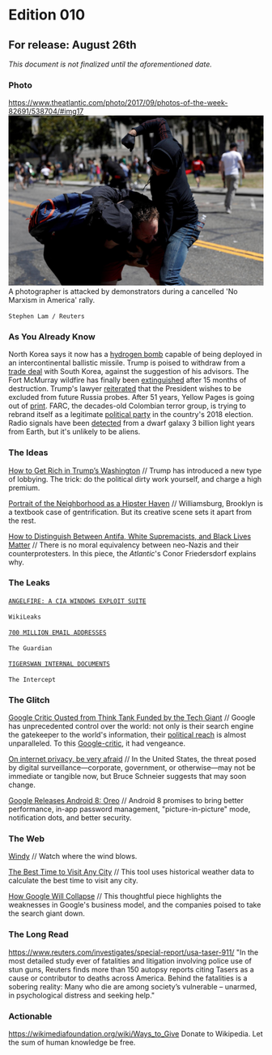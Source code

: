 # Edition 010

## For release: August 26th

_This document is not finalized until the aforementioned date._

### Photo

https://www.theatlantic.com/photo/2017/09/photos-of-the-week-82691/538704/#img17
![photographer.jpg](photographer.jpg)
A photographer is attacked by demonstrators during a cancelled 'No Marxism in America' rally.

`Stephen Lam / Reuters`

### As You Already Know
North Korea says it now has a [hydrogen bomb](http://www.reuters.com/article/us-northkorea-nuclear/north-korea-says-it-has-developed-advanced-hydrogen-bomb-ready-for-icbm-idUSKCN1BD0VW?il=0) capable of being deployed in an intercontinental ballistic missile. Trump is poised to withdraw from a [trade deal](https://www.washingtonpost.com/news/wonk/wp/2017/09/02/trump-plans-withdrawal-from-south-korea-trade-deal/) with South Korea, against the suggestion of his advisors. The Fort McMurray wildfire has finally been [extinguished](http://edmontonjournal.com/news/local-news/fort-mcmurray-wildfire-finally-extinguished-after-15-months) after 15 months of destruction. Trump's lawyer [reiterated](http://abcnews.go.com/ABCNews/trump-lawyer-congress-russia-probe/story?id=49542637&cid=social_twitter_abcnp) that the President wishes to be excluded from future Russia probes. After 51 years, Yellow Pages is going out of [print](http://www.bbc.com/news/amp/business-41125865). FARC, the decades-old Colombian terror group, is trying to rebrand itself as a legitimate [political party](https://www.theguardian.com/world/2017/sep/02/farc-eyes-colombias-2018-elections-as-it-seeks-new-political-dawn) in the country's 2018 election. Radio signals have been [detected](https://www.theguardian.com/science/2017/sep/01/alien-search-detects-radio-signals-from-dwarf-galaxy-3bn-light-years-from-earth?CMP=fb_gu) from a dwarf galaxy 3 billion light years from Earth, but it's unlikely to be aliens.

### The Ideas

[How to Get Rich in Trump’s Washington](https://www.nytimes.com/2017/08/30/magazine/how-to-get-rich-in-trumps-washington.html?&_r=0) // Trump has introduced a new type of lobbying. The trick: do the political dirty work yourself, and charge a high premium.

[Portrait of the Neighborhood as a Hipster Haven](https://www.city-journal.org/html/portrait-neighborhood-hipster-haven-14792.html) // Williamsburg, Brooklyn is a textbook case of gentrification. But its creative scene sets it apart from the rest.

[How to Distinguish Between Antifa, White Supremacists, and Black Lives Matter](https://www.theatlantic.com/politics/archive/2017/08/drawing-distinctions-antifa-the-alt-right-and-black-lives-matter/538320/) // There is no moral equivalency between neo-Nazis and their counterprotesters. In this piece, the *Atlantic*'s Conor Friedersdorf explains why.

### The Leaks

[`ANGELFIRE: A CIA WINDOWS EXPLOIT SUITE`](https://wikileaks.org/vault7/#Angelfire)

`WikiLeaks`

[`700 MILLION EMAIL ADDRESSES`](https://www.theguardian.com/technology/2017/aug/30/spambot-leaks-700m-email-addresses-huge-data-breach-passwords)

`The Guardian`

[`TIGERSWAN INTERNAL DOCUMENTS`](https://theintercept.com/document/2017/08/26/internal-tigerswan-situation-report-2017-05-11/)

`The Intercept`

### The Glitch
[Google Critic Ousted from Think Tank Funded by the Tech Giant](https://www.nytimes.com/2017/08/30/us/politics/eric-schmidt-google-new-america.htmll) // Google has unprecedented control over the world: not only is their search engine the gatekeeper to the world's information, their [political reach](http://gizmodo.com/yes-google-uses-its-power-to-quash-ideas-it-doesn-t-li-1798646437) is almost unparalleled. To this [Google-critic](https://www.washingtonpost.com/news/posteverything/wp/2017/08/31/i-criticized-google-it-got-me-fired-thats-how-corporate-power-works/?hpid=hp_no-name_opinion-card-f%3Ahomepage%2Fstory), it had vengeance.

[On internet privacy, be very afraid](https://news.harvard.edu/gazette/story/2017/08/when-it-comes-to-internet-privacy-be-very-afraid-analyst-suggests/) // In the United States, the threat posed by digital surveillance—corporate, government, or otherwise—may not be immediate or tangible now, but Bruce Schneier suggests that may soon change.

[Google Releases Android 8: Oreo](https://www.android.com/versions/oreo-8-0/) // Android 8 promises to bring better performance, in-app password management, "picture-in-picture" mode, notification dots, and better security.

### The Web

[Windy](https://www.windy.com/?33.119,-78.926,5) // Watch where the wind blows.

[The Best Time to Visit Any City](https://championtraveler.com/travel-weather-map/) // This tool uses historical weather data to calculate the best time to visit any city.

[How Google Will Collapse](https://hackernoon.com/how-google-collapsed-b6ffa82198ee) // This thoughtful piece highlights the weaknesses in Google's business model, and the companies poised to take the search giant down.

### The Long Read
https://www.reuters.com/investigates/special-report/usa-taser-911/ "In the most detailed study ever of fatalities and litigation involving police use of stun guns, Reuters finds more than 150 autopsy reports citing Tasers as a cause or contributor to deaths across America. Behind the fatalities is a sobering reality: Many who die are among society’s vulnerable – unarmed, in psychological distress and seeking help."

### Actionable
https://wikimediafoundation.org/wiki/Ways_to_Give Donate to Wikipedia. Let the sum of human knowledge be free.
